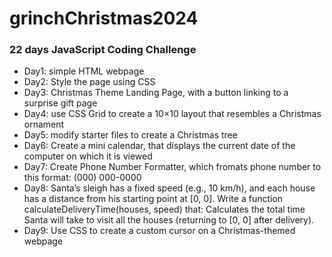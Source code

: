 # grinchChristmas2024
### 22 days JavaScript Coding Challenge
- Day1: simple HTML webpage
- Day2: Style the page using CSS
- Day3: Christmas Theme Landing Page, with a button linking to a surprise gift page
- Day4: use CSS Grid to create a 10×10 layout that resembles a Christmas ornament
- Day5: modify starter files to create a Christmas tree
- Day6: Create a mini calendar, that displays the current date of the computer on which it is viewed
- Day7: Create Phone Number Formatter, which fromats phone number to this format: (000) 000-0000
- Day8: Santa’s sleigh has a fixed speed (e.g., 10 km/h), and each house has a distance from his starting point at [0, 0].
Write a function calculateDeliveryTime(houses, speed) that:
Calculates the total time Santa will take to visit all the houses (returning to [0, 0] after delivery).
- Day9: Use CSS to create a custom cursor on a Christmas-themed webpage